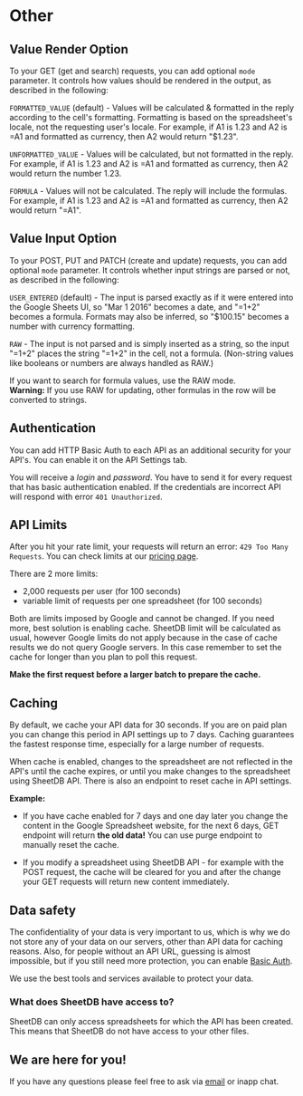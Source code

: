 # Other

## Value Render Option

To your GET (get and search) requests, you can add optional `mode` parameter. It controls how values should be rendered in the output, as described in the following:

`FORMATTED_VALUE` (default) - Values will be calculated & formatted in the reply according to the cell's formatting. Formatting is based on the spreadsheet's locale, not the requesting user's locale. For example, if A1 is 1.23 and A2 is =A1 and formatted as currency, then A2 would return "$1.23".

`UNFORMATTED_VALUE` - Values will be calculated, but not formatted in the reply. For example, if A1 is 1.23 and A2 is =A1 and formatted as currency, then A2 would return the number 1.23.

`FORMULA` - Values will not be calculated. The reply will include the formulas. For example, if A1 is 1.23 and A2 is =A1 and formatted as currency, then A2 would return "=A1".

## Value Input Option

To your POST, PUT and PATCH (create and update) requests, you can add optional `mode` parameter. It controls whether input strings are parsed or not, as described in the following:

`USER_ENTERED` (default) - The input is parsed exactly as if it were entered into the Google Sheets UI, so "Mar 1 2016" becomes a date, and "=1+2" becomes a formula. Formats may also be inferred, so "$100.15" becomes a number with currency formatting.

`RAW` - The input is not parsed and is simply inserted as a string, so the input "=1+2" places the string "=1+2" in the cell, not a formula. (Non-string values like booleans or numbers are always handled as RAW.)

<aside class="notice">
If you want to search for formula values, use the RAW mode.
</aside>

<aside class="notice">
<strong>Warning:</strong> If you use RAW for updating, other formulas in the row will be converted to strings.
</aside>

## Authentication

You can add HTTP Basic Auth to each API as an additional security for your API's. You can enable it on the API Settings tab.

You will receive a *login* and *password*. You have to send it for every request that has basic authentication enabled. If the credentials are incorrect API will respond with error `401 Unauthorized`.

## API Limits

After you hit your rate limit, your requests will return an error: `429 Too Many Requests`. You can check limits at our <a href="https://sheetdb.io/pricing">pricing page</a>.

There are 2 more limits:

- 2,000 requests per user (for 100 seconds)
- variable limit of requests per one spreadsheet (for 100 seconds)

Both are limits imposed by Google and cannot be changed. If you need more, best solution is enabling cache. SheetDB limit will be calculated as usual, however Google limits do not apply because in the case of cache results we do not query Google servers. In this case remember to set the cache for longer than you plan to poll this request.

**Make the first request before a larger batch to prepare the cache.**

## Caching

By default, we cache your API data for 30 seconds. If you are on paid plan you can change this period in API settings up to 7 days. Caching guarantees the fastest response time, especially for a large number of requests.

When cache is enabled, changes to the spreadsheet are not reflected in the API's until the cache expires, or until you make changes to the spreadsheet using SheetDB API. There is also an endpoint to reset cache in API settings.

**Example:**

- If you have cache enabled for 7 days and one day later you change the content in the Google Spreadsheet website, for the next 6 days, GET endpoint will return **the old data!** You can use purge endpoint to manually reset the cache.

- If you modify a spreadsheet using SheetDB API - for example with the POST request, the cache will be cleared for you and after the change your GET requests will return new content immediately.

## Data safety

The confidentiality of your data is very important to us, which is why we do not store any of your data on our servers, other than API data for caching reasons. Also, for people without an API URL, guessing is almost impossible, but if you still need more protection, you can enable [Basic Auth](#authentication).

We use the best tools and services available to protect your data.

### What does SheetDB have access to?

SheetDB can only access spreadsheets for which the API has been created. This means that SheetDB do not have access to your other files.


## We are here for you!

If you have any questions please feel free to ask via
<a href="#" class=""
   data-name="support"
   data-domain="sheetdb"
   data-tld="io"
   onclick="window.location.href = 'mailto:' + this.dataset.name + '@' + this.dataset.domain + '.' + this.dataset.tld; return false;">email</a>
or inapp chat.

<br /><br /><br /><br /><br /><br /><br /><br /><br /><br /><br />
<br /><br /><br /><br /><br /><br /><br /><br /><br /><br /><br />
